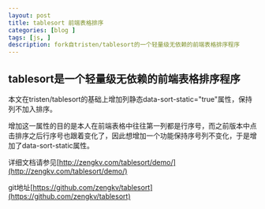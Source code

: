 ```yaml
---
layout: post
title: tablesort 前端表格排序
categories: [blog ]
tags: [js, ]
description: fork自tristen/tablesort的一个轻量级无依赖的前端表格排序程序
---
```



## tablesort是一个轻量级无依赖的前端表格排序程序

本文在tristen/tablesort的基础上增加列静态data-sort-static="true"属性，保持列不加入排序。

增加这一属性的目的是本人在前端表格中往往第一列都是行序号，而之前版本中点击排序之后行序号也跟着变化了，因此想增加一个功能保持序号列不变化，于是增加了data-sort-static属性。

详细文档请参见[http://zengkv.com/tablesort/demo/](http://zengkv.com/tablesort/demo/)

git地址[https://github.com/zengkv/tablesort](https://github.com/zengkv/tablesort)
